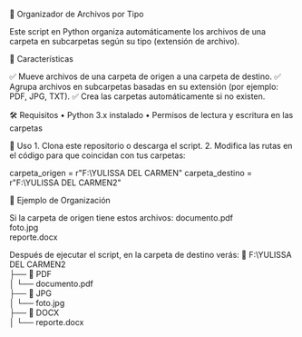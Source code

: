 📂 Organizador de Archivos por Tipo

Este script en Python organiza automáticamente los archivos de una carpeta en subcarpetas según su tipo (extensión de archivo).

🚀 Características

✅ Mueve archivos de una carpeta de origen a una carpeta de destino.
✅ Agrupa archivos en subcarpetas basadas en su extensión (por ejemplo: PDF, JPG, TXT).
✅ Crea las carpetas automáticamente si no existen.

🛠 Requisitos
	•	Python 3.x instalado
	•	Permisos de lectura y escritura en las carpetas

🔧 Uso
	1.	Clona este repositorio o descarga el script.
	2.	Modifica las rutas en el código para que coincidan con tus carpetas:

carpeta_origen = r"F:\YULISSA DEL CARMEN"
carpeta_destino = r"F:\YULISSA DEL CARMEN2"

📌 Ejemplo de Organización

Si la carpeta de origen tiene estos archivos:
documento.pdf  
foto.jpg  
reporte.docx  

Después de ejecutar el script, en la carpeta de destino verás:
📂 F:\YULISSA DEL CARMEN2  
 ├── 📂 PDF  
 │    └── documento.pdf  
 ├── 📂 JPG  
 │    └── foto.jpg  
 ├── 📂 DOCX  
 │    └── reporte.docx  
